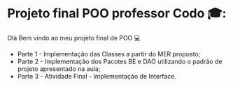 # Projeto final POO professor Codo :mortar_board::
Olá Bem vindo ao meu projeto final de POO :computer:
 - Parte 1 - Implementação das Classes a partir do MER proposto;
 - Parte 2 - Implementação dos Pacotes BE e DAO utilizando o padrão de projeto apresentado na aula;
 - Parte 3 - Atividade Final - Implementação de Interface.